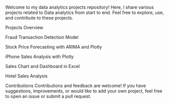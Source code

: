 Welcome to my data analytics projects repository! Here, I share various projects related to Data analytics from start to end. Feel free to explore, use, and contribute to these projects.

Projects Overview

Fraud Transaction Detection Model

Stock Price Forecasting with ARIMA and Plotly

iPhone Sales Analysis with Plotly

Sales Chart and Dashboard in Excel

Hotel Sales Analysis

Contributions
Contributions and feedback are welcome! If you have suggestions, improvements, or would like to add your own project, feel free to open an issue or submit a pull request.
